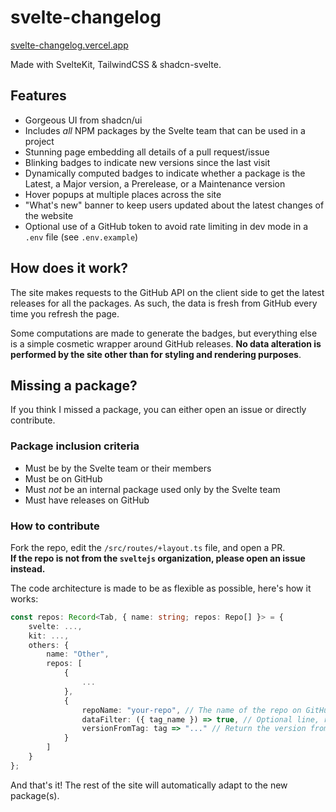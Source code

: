 # svelte-changelog

[svelte-changelog.vercel.app](https://svelte-changelog.vercel.app/)

Made with SvelteKit, TailwindCSS & shadcn-svelte.

## Features

- Gorgeous UI from shadcn/ui
- Includes _all_ NPM packages by the Svelte team that can be used in a project
- Stunning page embedding all details of a pull request/issue
- Blinking badges to indicate new versions since the last visit
- Dynamically computed badges to indicate whether a package is the Latest, a Major version, a Prerelease, or a Maintenance version
- Hover popups at multiple places across the site
- "What's new" banner to keep users updated about the latest changes of the website
- Optional use of a GitHub token to avoid rate limiting in dev mode in a `.env` file (see `.env.example`)

## How does it work?

The site makes requests to the GitHub API on the client side to get the latest releases for all the packages.
As such, the data is fresh from GitHub every time you refresh the page.

Some computations are made to generate the badges, but everything else is a simple cosmetic
wrapper around GitHub releases.
**No data alteration is performed by the site other than for styling and rendering purposes**.

## Missing a package?

If you think I missed a package, you can either open an issue or directly contribute.

### Package inclusion criteria

- Must be by the Svelte team or their members
- Must be on GitHub
- Must _not_ be an internal package used only by the Svelte team
- Must have releases on GitHub

### How to contribute

Fork the repo, edit the `/src/routes/+layout.ts` file, and open a PR.  
**If the repo is not from the `sveltejs` organization, please open an issue instead.**

The code architecture is made to be as flexible as possible, here's how it works:

```typescript
const repos: Record<Tab, { name: string; repos: Repo[] }> = {
    svelte: ...,
    kit: ...,
    others: {
        name: "Other",
        repos: [
            {
                ...
            },
            {
                repoName: "your-repo", // The name of the repo on GitHub, as it appears in the URL: https://github.com/sveltejs/your-repo
                dataFilter: ({ tag_name }) => true, // Optional line, return false to exclude a version from its tag name
                versionFromTag: tag => "..." // Return the version from the tag name; must be a valid semver
            }
        ]
    }
};
```

And that's it! The rest of the site will automatically adapt to the new package(s).
